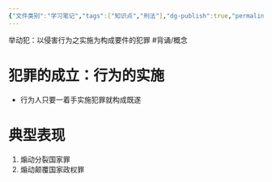 ```yaml
---
{"文件类别":"学习笔记","tags":["知识点","刑法"],"dg-publish":true,"permalink":"/学习笔记studyup/刑总/举动犯/","dgPassFrontmatter":true,"created":"2024-10-31T19:29:48.123+08:00","updated":"2024-10-31T19:31:42.341+08:00"}
---
```


举动犯：以侵害行为之实施为构成要件的犯罪 #背诵/概念 
# 犯罪的成立：行为的实施
- 行为人只要一着手实施犯罪就构成既遂
# 典型表现
1. 煽动分裂国家罪
2. 煽动颠覆国家政权罪